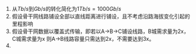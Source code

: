 1. 从$Tb/s$到$Gb/s$的转化简化为$1Tb/s=1000Gb/s$
2. 假设骨干网线路铺设全部以直线距离进行铺设，且不考虑沿路海拔变化引起的里程影响
3. 假设骨干网数据以覆盖式传输，即若以A->B->C铺设线路，B城需求量为2x，C城需求量为x
则A->B线路容量只需达到2x，不需要达到3x。
4. 